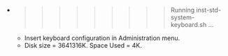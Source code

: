 * >>>>>>>>> Running inst-std-system-keyboard.sh ...
  * Insert keyboard configuration in Administration menu.
  * Disk size = 3641316K. Space Used = 4K.
